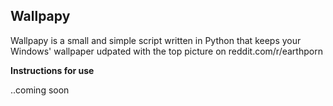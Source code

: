 
<h2>Wallpapy</h2>

Wallpapy is a small and simple script written in Python that keeps your Windows' wallpaper udpated with the top picture on reddit.com/r/earthporn

<b>Instructions for use</b>

..coming soon
